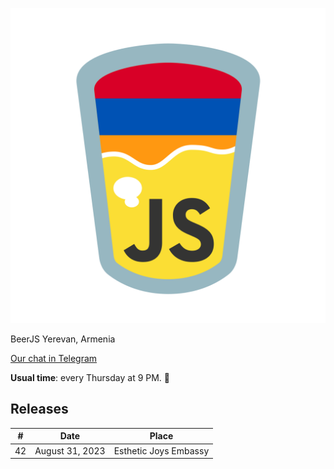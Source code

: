 ![This is an image](js-am-transparent.svg "Beerjs Yerevan logo")

BeerJS Yerevan, Armenia

[Our chat in Telegram](https://t.me/beerjs_yerevan)

**Usual time**: every Thursday at 9 PM. :beers:

## Releases

| #   | Date               | Place                      |
|-----|--------------------|----------------------------|
| 42 | August 31, 2023      | Esthetic Joys Embassy     |
